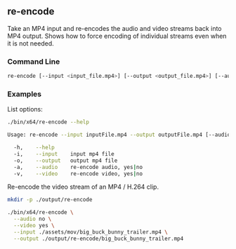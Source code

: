 ## re-encode

Take an MP4 input and re-encodes the audio and video streams back into MP4 output. Shows how to force encoding of individual streams even when it is not needed. 

### Command Line

```sh
re-encode [--input <input_file.mp4>] [--output <output_file.mp4>] [--audio <yes|no>] [--video <yes|no>]
```

###	Examples

List options:

```sh
./bin/x64/re-encode --help

Usage: re-encode --input inputFile.mp4 --output outputFile.mp4 [--audio yes|no] [--video yes|no]

  -h,    --help
  -i,    --input    input mp4 file
  -o,    --output   output mp4 file
  -a,    --audio    re-encode audio, yes|no
  -v,    --video    re-encode video, yes|no
```

Re-encode the video stream of an MP4 / H.264 clip.

```sh
mkdir -p ./output/re-encode

./bin/x64/re-encode \
  --audio no \
  --video yes \
  --input ./assets/mov/big_buck_bunny_trailer.mp4 \
  --output ./output/re-encode/big_buck_bunny_trailer.mp4
```
